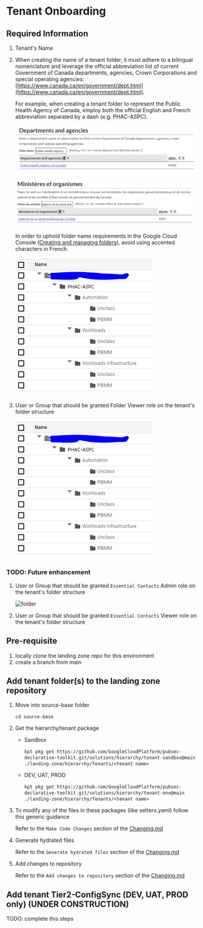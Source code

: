 # Tenant Onboarding

## Required Information

1. Tenant's Name
1. When creating the name of a tenant folder, it must adhere to a bilingual nomenclature and leverage the official abbreviation list of current Government of Canada departments, agencies, Crown Corporations and special operating agencies: [https://www.canada.ca/en/government/dept.html](https://www.canada.ca/en/government/dept.html).

   For example, when creating a tenant folder to represent the Public Health Agency of Canada, employ both the official English and French abbreviation separated by a dash (e.g. PHAC-ASPC).

   ![folder](img/departments-and-agencies-en.png)

   ![folder](img/departments-and-agencies-fr.png)
    
   In order to uphold folder name requirements in the Google Cloud Console ([Creating and managing folders](https://cloud.google.com/resource-manager/docs/creating-managing-folders#:~:text=For%20example%2C%20to%20create%20folders,%2C%20spaces%2C%20hyphens%20and%20underscores)), avoid using accented characters in French.

    ![folder](img/folder-structure-phac-aspc.png)

1. User or Group that should be granted Folder Viewer role on the tenant's folder structure

    ![folder](img/folder-structure-phac-aspc.png)


### TODO: Future enhancement
1. User or Group that should be granted `Essential Contacts` Admin role on the tenant's folder structure

    ![folder](img/essential-contacts.png)

1. User or Group that should be granted `Essential Contacts` Viewer role on the tenant's folder structure

## Pre-requisite

1. locally clone the landing zone repo for this environment
1. create a branch from main



## Add tenant folder(s) to the landing zone repository

1. Move into source-base folder
    ```
    cd source-base
    ```
1. Get the hierarchy/tenant package
    - Sandbox
      ```
      kpt pkg get https://github.com/GoogleCloudPlatform/pubsec-declarative-toolkit.git/solutions/hierarchy/tenant-sandbox@main ./landing-zone/hierarchy/Tenants/<tenant name>
      ```

    - DEV, UAT, PROD
      ```
      kpt pkg get https://github.com/GoogleCloudPlatform/pubsec-declarative-toolkit.git/solutions/hierarchy/tenant-env@main ./landing-zone/hierarchy/Tenants/<tenant name>
      ```

1. To modify any of the files in these packages (like setters.yaml) follow this generic guidance
  
    Refer to the `Make Code Changes` section of the [Changing.md](../Landing%20Zone%20Operations/Changing.md#Make%20code%20changes)

1. Generate hydrated files

    Refer to the `Generate hydrated files` section of the [Changing.md](../Landing%20Zone%20Operations/Changing.md#Generate%20hydrated%20files)

1. Add changes to repository
    
    Refer to the `Add changes to repository` section of the [Changing.md](../Landing%20Zone%20Operations/Changing.md#Add%20changes%20to%20repository)


## Add tenant Tier2-ConfigSync (DEV, UAT, PROD only) (UNDER CONSTRUCTION)

TODO: complete this steps

